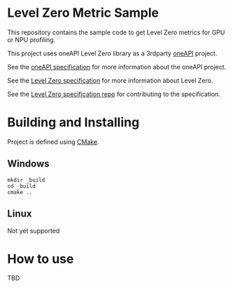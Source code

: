 # Level Zero Metric Sample

This repository contains the sample code to get Level Zero metrics for GPU or NPU profiling.

This project uses oneAPI Level Zero library as a 3rdparty [oneAPI](https://github.com/oneapi-src/level-zero/) project.

See the [oneAPI specification](https://spec.oneapi.com/versions/latest/introduction.html) for more information about the oneAPI project.

See the [Level Zero specification](https://spec.oneapi.com/level-zero/latest/index.html) for more information about Level Zero.

See the [Level Zero specification repo](https://github.com/oneapi-src/level-zero-spec) for contributing to the specification.

# Building and Installing

Project is defined using [CMake](https://cmake.org/).

## Windows

```
mkdir _build
cd _build
cmake ..
```

## Linux

Not yet supported

# How to use

TBD
